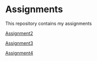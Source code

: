 # Assignments
This repository contains my assignments

[Assignment2](https://github.com/woutvaniperen/Assignments/blob/master/assignment2.ipynb)

[Assignment3](https://github.com/woutvaniperen/Assignments/blob/master/assignment3.ipynb)

[Assignment4](https://github.com/woutvaniperen/Assignments/blob/master/assignment4.ipynb)
